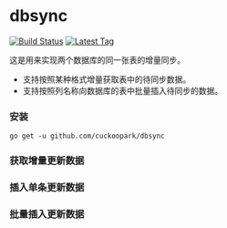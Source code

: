 # dbsync

[![Build Status](https://travis-ci.org/cuckoopark/dbsync.svg?branch=master)](https://travis-ci.org/cuckoopark/dbsync)
[![Latest Tag](https://img.shields.io/github/tag/cuckoopark/dbsync.svg)](https://github.com/cuckoopark/dbsync/releases/latest)

这是用来实现两个数据库的同一张表的增量同步。

* 支持按照某种格式增量获取表中的待同步数据。
* 支持按照列名称向数据库的表中批量插入待同步的数据。

### 安装

```shell
go get -u github.com/cuckoopark/dbsync
```

### 获取增量更新数据

### 插入单条更新数据

### 批量插入更新数据
